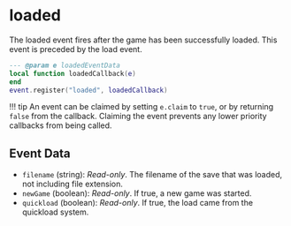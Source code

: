 # loaded

The loaded event fires after the game has been successfully loaded. This event is preceded by the load event.

```lua
--- @param e loadedEventData
local function loadedCallback(e)
end
event.register("loaded", loadedCallback)
```

!!! tip
	An event can be claimed by setting `e.claim` to `true`, or by returning `false` from the callback. Claiming the event prevents any lower priority callbacks from being called.

## Event Data

* `filename` (string): *Read-only*. The filename of the save that was loaded, not including file extension.
* `newGame` (boolean): *Read-only*. If true, a new game was started.
* `quickload` (boolean): *Read-only*. If true, the load came from the quickload system.


